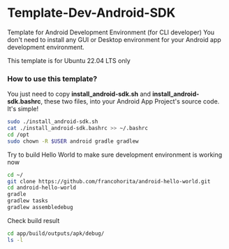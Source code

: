 # Template-Dev-Android-SDK

Template for Android Development Environment (for CLI developer)
You don't need to install any GUI or Desktop environment for your Android app development environment. 

This template is for Ubuntu 22.04 LTS only

### How to use this template?

You just need to copy **install_android-sdk.sh** and **install_android-sdk.bashrc**, these two files, into your Android App Project's source code. It's simple!

```sh
sudo ./install_android-sdk.sh
cat ./install_android-sdk.bashrc >> ~/.bashrc
cd /opt
sudo chown -R $USER android gradle gradlew
```

Try to build Hello World to make sure development environment is working now

```sh
cd ~/
git clone https://github.com/francohorita/android-hello-world.git
cd android-hello-world
gradle
gradlew tasks
gradlew assembledebug
```

Check build result

```sh
cd app/build/outputs/apk/debug/
ls -l
```